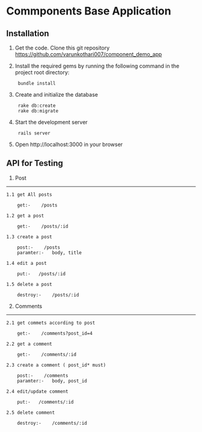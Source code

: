 
# Commponents Base Application

## Installation

1. Get the code. Clone this git repository https://github.com/varunkothari007/component_demo_app

2. Install the required gems by running the following command in the project root directory:

		bundle install

3. Create and initialize the database

		rake db:create
		rake db:migrate

4. Start the development server

		rails server

5. Open http://localhost:3000 in your browser


## API for Testing 

1. Post
------------------------------------------
	1.1 get All posts

		get:-    /posts
		
	1.2 get a post

		get:-    /posts/:id

	1.3 create a post

		post:-    /posts
		paramter:-   body, title

	1.4 edit a post
			
		put:-  	/posts/:id

	1.5 delete a post
			
		destroy:-    /posts/:id



2. Comments
------------------------------------------

	2.1 get commets according to post

		get:-    /comments?post_id=4

	2.2 get a comment

		get:-    /comments/:id

	2.3 create a comment ( post_id* must)
		
		post:-    /comments
		paramter:-   body, post_id

	2.4 edit/update comment

		put:-  	/comments/:id

	2.5 delete comment

		destroy:-    /comments/:id


